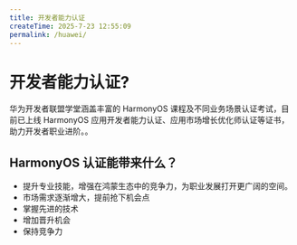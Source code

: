 ```yaml
---
title: 开发者能力认证
createTime: 2025-7-23 12:55:09
permalink: /huawei/
---
```

# 开发者能力认证?
华为开发者联盟学堂涵盖丰富的 HarmonyOS 课程及不同业务场景认证考试，目前已上线 HarmonyOS 应用开发者能力认证、应用市场增长优化师认证等证书，助力开发者职业进阶。。
## HarmonyOS 认证能带来什么？
- 提升专业技能，增强在鸿蒙生态中的竞争力，为职业发展打开更广阔的空间。
- 市场需求逐渐增大，提前抢下机会点
- 掌握先进的技术
- 增加晋升机会
- 保持竞争力